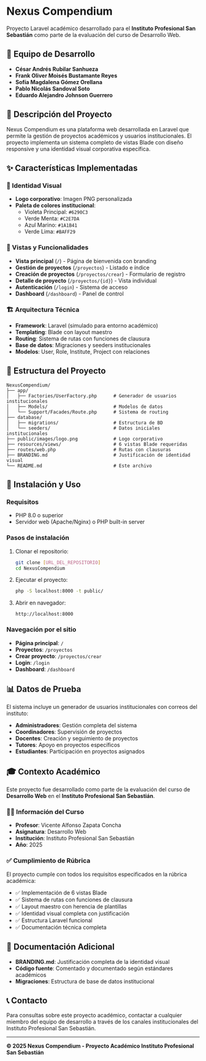 # Nexus Compendium

Proyecto Laravel académico desarrollado para el **Instituto Profesional San Sebastián** como parte de la evaluación del curso de Desarrollo Web.

## 👥 Equipo de Desarrollo

- **César Andrés Rubilar Sanhueza**
- **Frank Oliver Moisés Bustamante Reyes**
- **Sofía Magdalena Gómez Orellana**
- **Pablo Nicolás Sandoval Soto**
- **Eduardo Alejandro Johnson Guerrero**

## 🎯 Descripción del Proyecto

Nexus Compendium es una plataforma web desarrollada en Laravel que permite la gestión de proyectos académicos y usuarios institucionales. El proyecto implementa un sistema completo de vistas Blade con diseño responsive y una identidad visual corporativa específica.

## ✨ Características Implementadas

### 🎨 Identidad Visual
- **Logo corporativo**: Imagen PNG personalizada
- **Paleta de colores institucional**: 
  - Violeta Principal: `#6290C3`
  - Verde Menta: `#C2E7DA` 
  - Azul Marino: `#1A1B41`
  - Verde Lima: `#BAFF29`

### 📱 Vistas y Funcionalidades
- **Vista principal** (`/`) - Página de bienvenida con branding
- **Gestión de proyectos** (`/proyectos`) - Listado e índice
- **Creación de proyectos** (`/proyectos/crear`) - Formulario de registro
- **Detalle de proyecto** (`/proyectos/{id}`) - Vista individual
- **Autenticación** (`/login`) - Sistema de acceso
- **Dashboard** (`/dashboard`) - Panel de control

### 🏗️ Arquitectura Técnica
- **Framework**: Laravel (simulado para entorno académico)
- **Templating**: Blade con layout maestro
- **Routing**: Sistema de rutas con funciones de clausura
- **Base de datos**: Migraciones y seeders institucionales
- **Modelos**: User, Role, Institute, Project con relaciones

## 📁 Estructura del Proyecto

```
NexusCompendium/
├── app/
│   ├── Factories/UserFactory.php      # Generador de usuarios institucionales
│   ├── Models/                        # Modelos de datos
│   └── Support/Facades/Route.php      # Sistema de routing
├── database/
│   ├── migrations/                    # Estructura de BD
│   └── seeders/                       # Datos iniciales institucionales
├── public/images/logo.png             # Logo corporativo
├── resources/views/                   # 6 vistas Blade requeridas
├── routes/web.php                     # Rutas con clausuras
├── BRANDING.md                        # Justificación de identidad visual
└── README.md                          # Este archivo
```

## 🚀 Instalación y Uso

### Requisitos
- PHP 8.0 o superior
- Servidor web (Apache/Nginx) o PHP built-in server

### Pasos de instalación
1. Clonar el repositorio:
   ```bash
   git clone [URL_DEL_REPOSITORIO]
   cd NexusCompendium
   ```

2. Ejecutar el proyecto:
   ```bash
   php -S localhost:8000 -t public/
   ```

3. Abrir en navegador:
   ```
   http://localhost:8000
   ```

### Navegación por el sitio
- **Página principal**: `/`
- **Proyectos**: `/proyectos`
- **Crear proyecto**: `/proyectos/crear`
- **Login**: `/login`
- **Dashboard**: `/dashboard`

## 📊 Datos de Prueba

El sistema incluye un generador de usuarios institucionales con correos del instituto:

- **Administradores**: Gestión completa del sistema
- **Coordinadores**: Supervisión de proyectos
- **Docentes**: Creación y seguimiento de proyectos
- **Tutores**: Apoyo en proyectos específicos
- **Estudiantes**: Participación en proyectos asignados

## 🎓 Contexto Académico

Este proyecto fue desarrollado como parte de la evaluación del curso de **Desarrollo Web** en el **Instituto Profesional San Sebastián**.

### 👨‍🏫 Información del Curso
- **Profesor**: Vicente Alfonso Zapata Concha
- **Asignatura**: Desarrollo Web
- **Institución**: Instituto Profesional San Sebastián
- **Año**: 2025

### ✅ Cumplimiento de Rúbrica
El proyecto cumple con todos los requisitos especificados en la rúbrica académica:

- ✅ Implementación de 6 vistas Blade
- ✅ Sistema de rutas con funciones de clausura  
- ✅ Layout maestro con herencia de plantillas
- ✅ Identidad visual completa con justificación
- ✅ Estructura Laravel funcional
- ✅ Documentación técnica completa

## 📄 Documentación Adicional

- **BRANDING.md**: Justificación completa de la identidad visual
- **Código fuente**: Comentado y documentado según estándares académicos
- **Migraciones**: Estructura de base de datos institucional

## 📞 Contacto

Para consultas sobre este proyecto académico, contactar a cualquier miembro del equipo de desarrollo a través de los canales institucionales del Instituto Profesional San Sebastián.

---

**© 2025 Nexus Compendium - Proyecto Académico Instituto Profesional San Sebastián**
